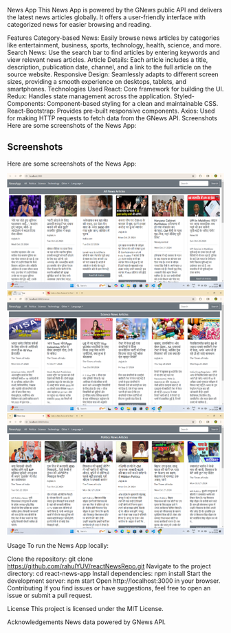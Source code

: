 News App
This News App is powered by the GNews public API and delivers the latest news articles globally. It offers a user-friendly interface with categorized news for easier browsing and reading.

Features
Category-based News: Easily browse news articles by categories like entertainment, business, sports, technology, health, science, and more.
Search News: Use the search bar to find articles by entering keywords and view relevant news articles.
Article Details: Each article includes a title, description, publication date, channel, and a link to the full article on the source website.
Responsive Design: Seamlessly adapts to different screen sizes, providing a smooth experience on desktops, tablets, and smartphones.
Technologies Used
React: Core framework for building the UI.
Redux: Handles state management across the application.
Styled-Components: Component-based styling for a clean and maintainable CSS.
React-Bootstrap: Provides pre-built responsive components.
Axios: Used for making HTTP requests to fetch data from the GNews API.
Screenshots
Here are some screenshots of the News App:
## Screenshots

Here are some screenshots of the News App:

![Screenshot 1](./images/img1.png)
![Screenshot 2](./images/img2.png)
![Screenshot 3](./images/img3.png)


Usage
To run the News App locally:

Clone the repository:
git clone https://github.com/rahulYUV/reactNewsRepo.git
Navigate to the project directory:
cd react-news-app
Install dependencies:
npm install
Start the development server:
npm start
Open http://localhost:3000 in your browser.
Contributing
 If you find issues or have suggestions, feel free to open an issue or submit a pull request.

License
This project is licensed under the MIT License.

Acknowledgements
News data powered by GNews API.